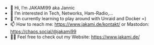 - 👋 Hi, I’m JAKAMI99 aka Jannic
- 👀 I’m interested in Tech, Networks, Ham-Radio,...
- 🌱 I’m currently learning to play around with Unraid and Docker =) 
- 📫 How to reach me: https://www.jakami.de/kontakt/ or Mastodon: https://chaos.social/@jakami99 
- 👨‍💻 Feel free to check out my Website: https://www.jakami.de/

